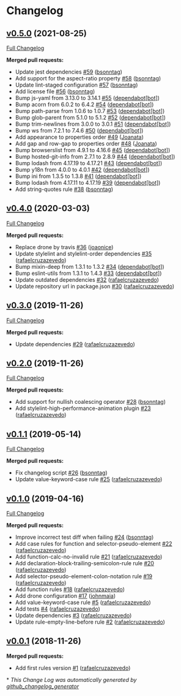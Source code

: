 # Changelog

## [v0.5.0](https://github.com/seegno/stylelint-config-seegno/tree/v0.5.0) (2021-08-25)
[Full Changelog](https://github.com/seegno/stylelint-config-seegno/compare/v0.4.0...v0.5.0)

**Merged pull requests:**

- Update jest dependencies [\#59](https://github.com/seegno/stylelint-config-seegno/pull/59) ([bsonntag](https://github.com/bsonntag))
- Add support for the aspect-ratio property [\#58](https://github.com/seegno/stylelint-config-seegno/pull/58) ([bsonntag](https://github.com/bsonntag))
- Update lint-staged configuration [\#57](https://github.com/seegno/stylelint-config-seegno/pull/57) ([bsonntag](https://github.com/bsonntag))
- Add license file [\#56](https://github.com/seegno/stylelint-config-seegno/pull/56) ([bsonntag](https://github.com/bsonntag))
- Bump js-yaml from 3.13.0 to 3.14.1 [\#55](https://github.com/seegno/stylelint-config-seegno/pull/55) ([dependabot[bot]](https://github.com/apps/dependabot))
- Bump acorn from 6.0.2 to 6.4.2 [\#54](https://github.com/seegno/stylelint-config-seegno/pull/54) ([dependabot[bot]](https://github.com/apps/dependabot))
- Bump path-parse from 1.0.6 to 1.0.7 [\#53](https://github.com/seegno/stylelint-config-seegno/pull/53) ([dependabot[bot]](https://github.com/apps/dependabot))
- Bump glob-parent from 5.1.0 to 5.1.2 [\#52](https://github.com/seegno/stylelint-config-seegno/pull/52) ([dependabot[bot]](https://github.com/apps/dependabot))
- Bump trim-newlines from 3.0.0 to 3.0.1 [\#51](https://github.com/seegno/stylelint-config-seegno/pull/51) ([dependabot[bot]](https://github.com/apps/dependabot))
- Bump ws from 7.2.1 to 7.4.6 [\#50](https://github.com/seegno/stylelint-config-seegno/pull/50) ([dependabot[bot]](https://github.com/apps/dependabot))
- Add appearance to properties order [\#49](https://github.com/seegno/stylelint-config-seegno/pull/49) ([Joanata](https://github.com/Joanata))
- Add gap and row-gap to properties order [\#48](https://github.com/seegno/stylelint-config-seegno/pull/48) ([Joanata](https://github.com/Joanata))
- Bump browserslist from 4.9.1 to 4.16.6 [\#45](https://github.com/seegno/stylelint-config-seegno/pull/45) ([dependabot[bot]](https://github.com/apps/dependabot))
- Bump hosted-git-info from 2.7.1 to 2.8.9 [\#44](https://github.com/seegno/stylelint-config-seegno/pull/44) ([dependabot[bot]](https://github.com/apps/dependabot))
- Bump lodash from 4.17.19 to 4.17.21 [\#43](https://github.com/seegno/stylelint-config-seegno/pull/43) ([dependabot[bot]](https://github.com/apps/dependabot))
- Bump y18n from 4.0.0 to 4.0.1 [\#42](https://github.com/seegno/stylelint-config-seegno/pull/42) ([dependabot[bot]](https://github.com/apps/dependabot))
- Bump ini from 1.3.5 to 1.3.8 [\#41](https://github.com/seegno/stylelint-config-seegno/pull/41) ([dependabot[bot]](https://github.com/apps/dependabot))
- Bump lodash from 4.17.11 to 4.17.19 [\#39](https://github.com/seegno/stylelint-config-seegno/pull/39) ([dependabot[bot]](https://github.com/apps/dependabot))
- Add string-quotes rule [\#38](https://github.com/seegno/stylelint-config-seegno/pull/38) ([bsonntag](https://github.com/bsonntag))

## [v0.4.0](https://github.com/seegno/stylelint-config-seegno/tree/v0.4.0) (2020-03-03)
[Full Changelog](https://github.com/seegno/stylelint-config-seegno/compare/v0.3.0...v0.4.0)

**Merged pull requests:**

- Replace drone by travis [\#36](https://github.com/seegno/stylelint-config-seegno/pull/36) ([joaonice](https://github.com/joaonice))
- Update stylelint and stylelint-order dependencies [\#35](https://github.com/seegno/stylelint-config-seegno/pull/35) ([rafaelcruzazevedo](https://github.com/rafaelcruzazevedo))
- Bump mixin-deep from 1.3.1 to 1.3.2 [\#34](https://github.com/seegno/stylelint-config-seegno/pull/34) ([dependabot[bot]](https://github.com/apps/dependabot))
- Bump eslint-utils from 1.3.1 to 1.4.3 [\#33](https://github.com/seegno/stylelint-config-seegno/pull/33) ([dependabot[bot]](https://github.com/apps/dependabot))
- Update outdated dependencies [\#32](https://github.com/seegno/stylelint-config-seegno/pull/32) ([rafaelcruzazevedo](https://github.com/rafaelcruzazevedo))
- Update repository url in package.json [\#30](https://github.com/seegno/stylelint-config-seegno/pull/30) ([rafaelcruzazevedo](https://github.com/rafaelcruzazevedo))

## [v0.3.0](https://github.com/seegno/stylelint-config-seegno/tree/v0.3.0) (2019-11-26)
[Full Changelog](https://github.com/seegno/stylelint-config-seegno/compare/v0.2.0...v0.3.0)

**Merged pull requests:**

- Update dependencies [\#29](https://github.com/seegno/stylelint-config-seegno/pull/29) ([rafaelcruzazevedo](https://github.com/rafaelcruzazevedo))

## [v0.2.0](https://github.com/seegno/stylelint-config-seegno/tree/v0.2.0) (2019-11-26)
[Full Changelog](https://github.com/seegno/stylelint-config-seegno/compare/v0.1.1...v0.2.0)

**Merged pull requests:**

- Add support for nullish coalescing operator [\#28](https://github.com/seegno/stylelint-config-seegno/pull/28) ([bsonntag](https://github.com/bsonntag))
- Add stylelint-high-performance-animation plugin [\#23](https://github.com/seegno/stylelint-config-seegno/pull/23) ([rafaelcruzazevedo](https://github.com/rafaelcruzazevedo))

## [v0.1.1](https://github.com/seegno/stylelint-config-seegno/tree/v0.1.1) (2019-05-14)
[Full Changelog](https://github.com/seegno/stylelint-config-seegno/compare/v0.1.0...v0.1.1)

**Merged pull requests:**

- Fix changelog script [\#26](https://github.com/seegno/stylelint-config-seegno/pull/26) ([bsonntag](https://github.com/bsonntag))
- Update value-keyword-case rule [\#25](https://github.com/seegno/stylelint-config-seegno/pull/25) ([rafaelcruzazevedo](https://github.com/rafaelcruzazevedo))

## [v0.1.0](https://github.com/seegno/stylelint-config-seegno/tree/v0.1.0) (2019-04-16)
[Full Changelog](https://github.com/seegno/stylelint-config-seegno/compare/v0.0.1...v0.1.0)

**Merged pull requests:**

- Improve incorrect test diff when failing [\#24](https://github.com/seegno/stylelint-config-seegno/pull/24) ([bsonntag](https://github.com/bsonntag))
- Add case rules for function and selector-pseudo-element [\#22](https://github.com/seegno/stylelint-config-seegno/pull/22) ([rafaelcruzazevedo](https://github.com/rafaelcruzazevedo))
- Add function-calc-no-invalid rule [\#21](https://github.com/seegno/stylelint-config-seegno/pull/21) ([rafaelcruzazevedo](https://github.com/rafaelcruzazevedo))
-  Add declaration-block-trailing-semicolon-rule rule [\#20](https://github.com/seegno/stylelint-config-seegno/pull/20) ([rafaelcruzazevedo](https://github.com/rafaelcruzazevedo))
- Add selector-pseudo-element-colon-notation rule [\#19](https://github.com/seegno/stylelint-config-seegno/pull/19) ([rafaelcruzazevedo](https://github.com/rafaelcruzazevedo))
- Add function rules [\#18](https://github.com/seegno/stylelint-config-seegno/pull/18) ([rafaelcruzazevedo](https://github.com/rafaelcruzazevedo))
- Add drone configuration [\#17](https://github.com/seegno/stylelint-config-seegno/pull/17) ([johnmaia](https://github.com/johnmaia))
- Add value-keyword-case rule [\#5](https://github.com/seegno/stylelint-config-seegno/pull/5) ([rafaelcruzazevedo](https://github.com/rafaelcruzazevedo))
- Add tests [\#4](https://github.com/seegno/stylelint-config-seegno/pull/4) ([rafaelcruzazevedo](https://github.com/rafaelcruzazevedo))
- Update dependencies [\#3](https://github.com/seegno/stylelint-config-seegno/pull/3) ([rafaelcruzazevedo](https://github.com/rafaelcruzazevedo))
- Update rule-empty-line-before rule [\#2](https://github.com/seegno/stylelint-config-seegno/pull/2) ([rafaelcruzazevedo](https://github.com/rafaelcruzazevedo))

## [v0.0.1](https://github.com/seegno/stylelint-config-seegno/tree/v0.0.1) (2018-11-26)
**Merged pull requests:**

- Add first rules version [\#1](https://github.com/seegno/stylelint-config-seegno/pull/1) ([rafaelcruzazevedo](https://github.com/rafaelcruzazevedo))



\* *This Change Log was automatically generated by [github_changelog_generator](https://github.com/skywinder/Github-Changelog-Generator)*